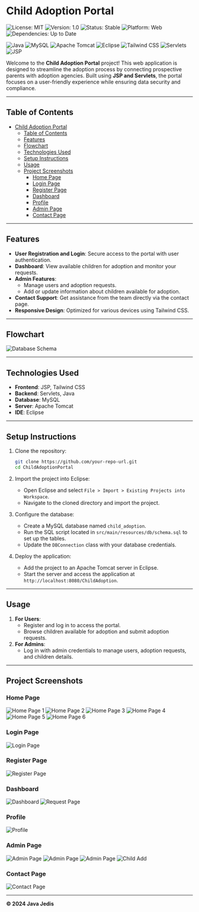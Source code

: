 # Child Adoption Portal

<p float="left">
<img src="https://img.shields.io/badge/license-MIT-green" alt="License: MIT">
<img src="https://img.shields.io/badge/version-1.0-blue" alt="Version: 1.0">
<img src="https://img.shields.io/badge/status-stable-success" alt="Status: Stable">
<img src="https://img.shields.io/badge/platform-web-orange" alt="Platform: Web">
<img src="https://img.shields.io/badge/dependencies-up%20to%20date-important" alt="Dependencies: Up to Date">
</p>
<p float="left">
<img src="https://img.shields.io/badge/Java-ED8B00?style=for-the-badge&logo=openjdk&logoColor=white" alt="Java">
<img src="https://img.shields.io/badge/MySQL-4479A1?style=for-the-badge&logo=mysql&logoColor=white" alt="MySQL">
<img src="https://img.shields.io/badge/Apache%20Tomcat-F8DC75?style=for-the-badge&logo=apache&logoColor=white" alt="Apache Tomcat">
<img src="https://img.shields.io/badge/Eclipse-2C2255?style=for-the-badge&logo=eclipse&logoColor=white" alt="Eclipse">
<img src="https://img.shields.io/badge/Tailwind%20CSS-38B2AC?style=for-the-badge&logo=tailwind-css&logoColor=white" alt="Tailwind CSS">
<img src="https://img.shields.io/badge/Servlets-000000?style=for-the-badge&logo=java&logoColor=white" alt="Servlets">
<img src="https://img.shields.io/badge/JSP-007396?style=for-the-badge&logo=java&logoColor=white" alt="JSP">
</p>


Welcome to the **Child Adoption Portal** project! This web application is designed to streamline the adoption process by connecting prospective parents with adoption agencies. Built using **JSP and Servlets**, the portal focuses on a user-friendly experience while ensuring data security and compliance.


---

## Table of Contents

- [Child Adoption Portal](#child-adoption-portal)
  - [Table of Contents](#table-of-contents)
  - [Features](#features)
  - [Flowchart](#flowchart)
  - [Technologies Used](#technologies-used)
  - [Setup Instructions](#setup-instructions)
  - [Usage](#usage)
  - [Project Screenshots](#project-screenshots)
    - [Home Page](#home-page)
    - [Login Page](#login-page)
    - [Register Page](#register-page)
    - [Dashboard](#dashboard)
    - [Profile](#profile)
    - [Admin Page](#admin-page)
    - [Contact Page](#contact-page)

---

## Features

- **User Registration and Login**: Secure access to the portal with user authentication.
- **Dashboard**: View available children for adoption and monitor your requests.
- **Admin Features**:
  - Manage users and adoption requests.
  - Add or update information about children available for adoption.
- **Contact Support**: Get assistance from the team directly via the contact page.
- **Responsive Design**: Optimized for various devices using Tailwind CSS.

---

## Flowchart

![Database Schema](./docs/diagram.png)

---

## Technologies Used

- **Frontend**: JSP, Tailwind CSS
- **Backend**: Servlets, Java
- **Database**: MySQL
- **Server**: Apache Tomcat
- **IDE**: Eclipse

---

## Setup Instructions

1. Clone the repository:
   ```bash
   git clone https://github.com/your-repo-url.git
   cd ChildAdoptionPortal
   ```
2. Import the project into Eclipse:
   - Open Eclipse and select `File > Import > Existing Projects into Workspace`.
   - Navigate to the cloned directory and import the project.

3. Configure the database:
   - Create a MySQL database named `child_adoption`.
   - Run the SQL script located in `src/main/resources/db/schema.sql` to set up the tables.
   - Update the `DBConnection` class with your database credentials.

4. Deploy the application:
   - Add the project to an Apache Tomcat server in Eclipse.
   - Start the server and access the application at `http://localhost:8080/ChildAdoption`.

---

## Usage

1. **For Users**:
   - Register and log in to access the portal.
   - Browse children available for adoption and submit adoption requests.
2. **For Admins**:
   - Log in with admin credentials to manage users, adoption requests, and children details.

---

## Project Screenshots

### Home Page
![Home Page 1](./docs/home.png)
![Home Page 2](./docs/home2.png)
![Home Page 3](./docs/home3.png)
![Home Page 4](./docs/home4.png)
![Home Page 5](./docs/home5.png)
![Home Page 6](./docs/home6.png)

### Login Page
![Login Page](./docs/login.png)

### Register Page
![Register Page](./docs/register.png)

### Dashboard
![Dashboard](./docs/dashboard.png)
![Request Page](./docs/requestpage.png)

### Profile
![Profile](./docs/profile.png)

### Admin Page
![Admin Page](./docs/admin1.png)
![Admin Page](./docs/admin2.png)
![Admin Page](./docs/admin3.png)
![Child Add](./docs/childadd.png)

### Contact Page
![Contact Page](./docs/contact.png)

---

**© 2024 Java Jedis**
